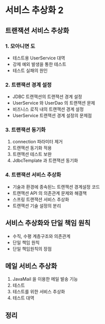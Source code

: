 # 서비스 추상화 2

## 트랜잭션 서비스 추상화

### 1. 모아니면 도

* 테스트용 UserService 대역
* 강제 예외 발생을 통한 테스트
* 테스트 실패의 원인

### 2. 트랜잭션 경계 설정

* JDBC 트랜잭션의 트랜잭션 경계 설정
* UserService 와 UserDao 의 트랜잭션 문제
* 비즈니스 로직 내의 트랜잭션 경계 설정
* UserService 트랜잭션 경계 설정의 문제점

### 3. 트랜잭션 동기화

1. connection 파라미터 제거
2. 트랜잭션 동기화 적용
3. 트랜잭션 테스트 보완
4. JdbcTemplate 과 트랜잭션 동기화

### 4. 트랜잭션 서비스 추상화

* 기술과 환경에 종속된느 트랜잭션 경계설정 코드
* 트랜잭션 API 의 의존관계 문제와 해결책
* 스프링 트랜잭션 서비스 추상화
* 트랜잭션 기술 설정의 분리

## 서비스 추상화와 단일 책임 원칙

* 수직, 수평 계층구조와 의존관계
* 단일 책임 원칙
* 단일 책임원칙의 장점

## 메일 서비스 추상화

1. JavaMail 을 이용한 메일 발송 기능
2. 테스트
3. 테스트를 위한 서비스 추상화
4. 테스트 대역

## 정리
